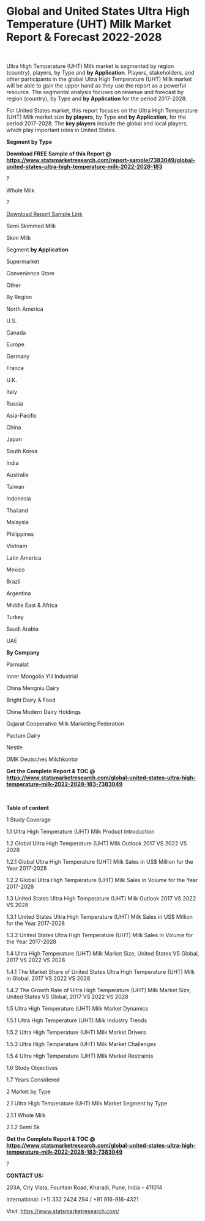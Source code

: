 <h1>Global and United States Ultra High Temperature (UHT) Milk Market Report & Forecast 2022-2028</h1><br/><p>Ultra High Temperature (UHT) Milk market is segmented by region (country), players, by Type and <strong>by Application</strong>. Players, stakeholders, and other participants in the global Ultra High Temperature (UHT) Milk market will be able to gain the upper hand as they use the report as a powerful resource. The segmental analysis focuses on revenue and forecast by region (country), by Type and <strong>by Application</strong> for the period 2017-2028.</p>
 
 
 
 <p>For United States market, this report focuses on the Ultra High Temperature (UHT) Milk market size <strong>by players</strong>, by Type and <strong>by Application</strong>, for the period 2017-2028. The <strong>key players</strong> include the global and local players, which play important roles in United States.</p>
 
 
 
 <p><strong>Segment by Type</strong></p>
 
 
 
 <div><b>Download FREE Sample of this Report @ <a href="https://www.statsmarketresearch.com/download-free-sample/7383049/global-united-states-ultra-high-temperature-milk-2022-2028-183">https://www.statsmarketresearch.com/report-sample/7383049/global-united-states-ultra-high-temperature-milk-2022-2028-183</a></b></div>
 
 
 
 <p>? </p>
 
 
 
 <p>Whole Milk</p>
 
 
 
 <p>? </p>
 
 
 
 <p><a href="https://www.statsmarketresearch.com/download-free-sample/7383049/global-united-states-ultra-high-temperature-milk-2022-2028-183">Download Report Sample Link</a></p>
 
 
 
 <p>Semi Skimmed Milk</p>
 
 
 
 <p>Skim Milk</p>
 
 
 
 <p>Segment <strong>by Application</strong></p>
 
 
 
 <p>Supermarket</p>
 
 
 
 <p>Convenience Store</p>
 
 
 
 <p>Other</p>
 
 
 
 <p>By Region</p>
 
 
 
 <p>North America</p>
 
 
 
 <p>U.S.</p>
 
 
 
 <p>Canada</p>
 
 
 
 <p>Europe</p>
 
 
 
 <p>Germany</p>
 
 
 
 <p>France</p>
 
 
 
 <p>U.K.</p>
 
 
 
 <p>Italy</p>
 
 
 
 <p>Russia</p>
 
 
 
 <p>Asia-Pacific</p>
 
 
 
 <p>China</p>
 
 
 
 <p>Japan</p>
 
 
 
 <p>South Korea</p>
 
 
 
 <p>India</p>
 
 
 
 <p>Australia</p>
 
 
 
 <p>Taiwan</p>
 
 
 
 <p>Indonesia</p>
 
 
 
 <p>Thailand</p>
 
 
 
 <p>Malaysia</p>
 
 
 
 <p>Philippines</p>
 
 
 
 <p>Vietnam</p>
 
 
 
 <p>Latin America</p>
 
 
 
 <p>Mexico</p>
 
 
 
 <p>Brazil</p>
 
 
 
 <p>Argentina</p>
 
 
 
 <p>Middle East & Africa</p>
 
 
 
 <p>Turkey</p>
 
 
 
 <p>Saudi Arabia</p>
 
 
 
 <p>UAE</p>
 
 
 
 <p><strong>By Company</strong></p>
 
 
 
 <p>Parmalat</p>
 
 
 
 <p>Inner Mongolia Yili Industrial</p>
 
 
 
 <p>China Mengniu Dairy</p>
 
 
 
 <p>Bright Dairy & Food</p>
 
 
 
 <p>China Modern Dairy Holdings</p>
 
 
 
 <p>Gujarat Cooperative Milk Marketing Federation</p>
 
 
 
 <p>Pactum Dairy</p>
 
 
 
 <p>Nestle</p>
 
 
 
 <p>DMK Deutsches Milchkontor</p>
 
 
 
 <div><b>Get the Complete Report & TOC @ <a href="https://www.statsmarketresearch.com/global-united-states-ultra-high-temperature-milk-2022-2028-183-7383049">https://www.statsmarketresearch.com/global-united-states-ultra-high-temperature-milk-2022-2028-183-7383049</a></b></div>
 
 
 
 <p><br />
 
 <b>Table of content</b></p>
 
 
 
 <p>1 Study Coverage<br />
 
 1.1 Ultra High Temperature (UHT) Milk Product Introduction<br />
 
 1.2 Global Ultra High Temperature (UHT) Milk Outlook 2017 VS 2022 VS 2028<br />
 
 1.2.1 Global Ultra High Temperature (UHT) Milk Sales in US$ Million for the Year 2017-2028<br />
 
 1.2.2 Global Ultra High Temperature (UHT) Milk Sales in Volume for the Year 2017-2028<br />
 
 1.3 United States Ultra High Temperature (UHT) Milk Outlook 2017 VS 2022 VS 2028<br />
 
 1.3.1 United States Ultra High Temperature (UHT) Milk Sales in US$ Million for the Year 2017-2028<br />
 
 1.3.2 United States Ultra High Temperature (UHT) Milk Sales in Volume for the Year 2017-2028<br />
 
 1.4 Ultra High Temperature (UHT) Milk Market Size, United States VS Global, 2017 VS 2022 VS 2028<br />
 
 1.4.1 The Market Share of United States Ultra High Temperature (UHT) Milk in Global, 2017 VS 2022 VS 2028<br />
 
 1.4.2 The Growth Rate of Ultra High Temperature (UHT) Milk Market Size, United States VS Global, 2017 VS 2022 VS 2028<br />
 
 1.5 Ultra High Temperature (UHT) Milk Market Dynamics<br />
 
 1.5.1 Ultra High Temperature (UHT) Milk Industry Trends<br />
 
 1.5.2 Ultra High Temperature (UHT) Milk Market Drivers<br />
 
 1.5.3 Ultra High Temperature (UHT) Milk Market Challenges<br />
 
 1.5.4 Ultra High Temperature (UHT) Milk Market Restraints<br />
 
 1.6 Study Objectives<br />
 
 1.7 Years Considered<br />
 
 2 Market by Type<br />
 
 2.1 Ultra High Temperature (UHT) Milk Market Segment by Type<br />
 
 2.1.1 Whole Milk<br />
 
 2.1.2 Semi Sk</p>
 
 
 
 <div><b>Get the Complete Report & TOC @ <a href="https://www.statsmarketresearch.com/global-united-states-ultra-high-temperature-milk-2022-2028-183-7383049">https://www.statsmarketresearch.com/global-united-states-ultra-high-temperature-milk-2022-2028-183-7383049</a></b></div>
 
 
 
 <p>? </p>
 
 
 
 <p><b>CONTACT US:</b><br />
 
 203A, City Vista, Fountain Road, Kharadi, Pune, India - 411014<br />
 
 International: (+1) 332 2424 294 / +91 916-916-4321<br />
 
 Visit: <a href="https://www.statsmarketresearch.com/">https://www.statsmarketresearch.com/</a></p>